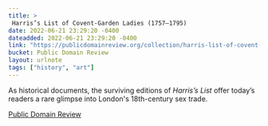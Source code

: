 ```yaml
---
title: > 
 Harris’s List of Covent-Garden Ladies (1757–1795)
date: 2022-06-21 23:29:20 -0400
dateadded: 2022-06-21 23:29:20 -0400
link: "https://publicdomainreview.org/collection/harris-list-of-covent-garden-ladies"
bucket: Public Domain Review
layout: urlnote
tags: ["history", "art"]
--- 
```

As historical documents, the surviving editions of *Harris’s List* offer today’s readers a rare glimpse into London's 18th-century sex trade.
 <!-- end excerpt --> 
<div class='bucket'><a class='internal-link' href='/buckets/public-domain-review'>Public Domain Review</a></div> 
